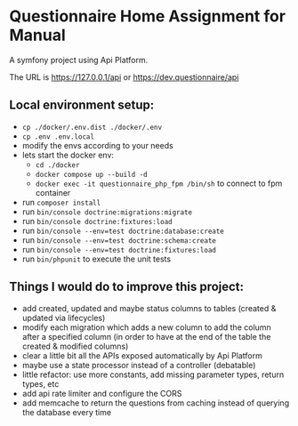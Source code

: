 # Questionnaire Home Assignment for Manual


A symfony project using Api Platform.

The URL is https://127.0.0.1/api or https://dev.questionnaire/api

## Local environment setup:
* `cp ./docker/.env.dist ./docker/.env`
* `cp .env .env.local`
* modify the envs according to your needs
* lets start the docker env:
  * `cd ./docker`
  * `docker compose up --build -d`
  * `docker exec -it questionnaire_php_fpm /bin/sh` to connect to fpm container
* run `composer install`
* run `bin/console doctrine:migrations:migrate`
* run `bin/console doctrine:fixtures:load`
* run `bin/console --env=test doctrine:database:create`
* run `bin/console --env=test doctrine:schema:create`
* run `bin/console --env=test doctrine:fixtures:load`
* run `bin/phpunit` to execute the unit tests

## Things I would do to improve this project:
* add created, updated and maybe status columns to tables (created & updated via lifecycles)
* modify each migration which adds a new column to add the column after a specified column (in order to have at the end of the table the created & modified columns)
* clear a little bit all the APIs exposed automatically by Api Platform
* maybe use a state processor instead of a controller (debatable)
* little refactor: use more constants, add missing parameter types, return types, etc
* add api rate limiter and configure the CORS
* add memcache to return the questions from caching instead of querying the database every time
